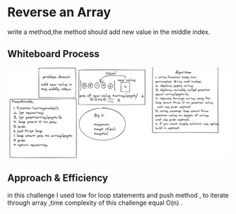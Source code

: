 # Reverse an Array
<!-- Description of the challenge -->
 write a  method,the method should add new value in
the middle index.

## Whiteboard Process
<!-- Embedded whiteboard image -->

![array-insert-shift](../img/array-insert-shift.PNG)

## Approach & Efficiency
<!-- What approach did you take? Discuss Why. What is the Big O space/time for this approach? -->

in this challenge I used tow for loop statements and push method , to iterate through array ,time complexity of this challenge equal O(n) .

